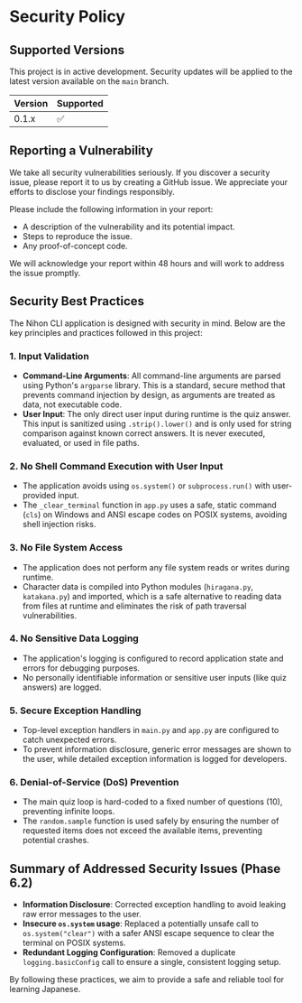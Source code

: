 # Security Policy

## Supported Versions

This project is in active development. Security updates will be applied to the latest version available on the `main` branch.

| Version | Supported          |
| ------- | ------------------ |
| 0.1.x   | :white_check_mark: |

## Reporting a Vulnerability

We take all security vulnerabilities seriously. If you discover a security issue, please report it to us by creating a GitHub issue. We appreciate your efforts to disclose your findings responsibly.

Please include the following information in your report:

- A description of the vulnerability and its potential impact.
- Steps to reproduce the issue.
- Any proof-of-concept code.

We will acknowledge your report within 48 hours and will work to address the issue promptly.

## Security Best Practices

The Nihon CLI application is designed with security in mind. Below are the key principles and practices followed in this project:

### 1. Input Validation

- **Command-Line Arguments**: All command-line arguments are parsed using Python's `argparse` library. This is a standard, secure method that prevents command injection by design, as arguments are treated as data, not executable code.
- **User Input**: The only direct user input during runtime is the quiz answer. This input is sanitized using `.strip().lower()` and is only used for string comparison against known correct answers. It is never executed, evaluated, or used in file paths.

### 2. No Shell Command Execution with User Input

- The application avoids using `os.system()` or `subprocess.run()` with user-provided input.
- The `_clear_terminal` function in `app.py` uses a safe, static command (`cls`) on Windows and ANSI escape codes on POSIX systems, avoiding shell injection risks.

### 3. No File System Access

- The application does not perform any file system reads or writes during runtime.
- Character data is compiled into Python modules (`hiragana.py`, `katakana.py`) and imported, which is a safe alternative to reading data from files at runtime and eliminates the risk of path traversal vulnerabilities.

### 4. No Sensitive Data Logging

- The application's logging is configured to record application state and errors for debugging purposes.
- No personally identifiable information or sensitive user inputs (like quiz answers) are logged.

### 5. Secure Exception Handling

- Top-level exception handlers in `main.py` and `app.py` are configured to catch unexpected errors.
- To prevent information disclosure, generic error messages are shown to the user, while detailed exception information is logged for developers.

### 6. Denial-of-Service (DoS) Prevention

- The main quiz loop is hard-coded to a fixed number of questions (10), preventing infinite loops.
- The `random.sample` function is used safely by ensuring the number of requested items does not exceed the available items, preventing potential crashes.

## Summary of Addressed Security Issues (Phase 6.2)

- **Information Disclosure**: Corrected exception handling to avoid leaking raw error messages to the user.
- **Insecure `os.system` usage**: Replaced a potentially unsafe call to `os.system("clear")` with a safer ANSI escape sequence to clear the terminal on POSIX systems.
- **Redundant Logging Configuration**: Removed a duplicate `logging.basicConfig` call to ensure a single, consistent logging setup.

By following these practices, we aim to provide a safe and reliable tool for learning Japanese.